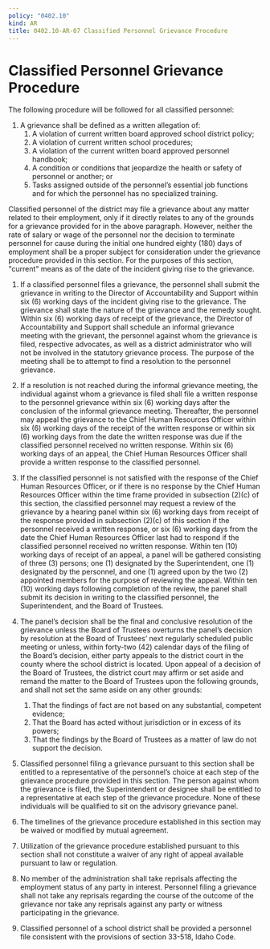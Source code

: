 ```yaml
---
policy: "0402.10"
kind: AR
title: 0402.10-AR-07 Classified Personnel Grievance Procedure
---
```


# Classified Personnel Grievance Procedure

The following procedure will be followed for all classified personnel:

1. A grievance shall be defined as a written allegation of:
    1. A violation of current written board approved school district policy;
    1. A violation of current written school procedures;
    1. A violation of the current written board approved personnel handbook;
    1. A condition or conditions that jeopardize the health or safety of personnel or another; or
    1. Tasks assigned outside of the personnel’s essential job functions and for which the personnel has no specialized training.

Classified personnel of the district may file a grievance about any matter related to their employment, only if it directly relates to any of the grounds for a grievance provided for in the above paragraph. However, neither the rate of salary or wage of the personnel nor the decision to terminate personnel for cause during the initial one hundred eighty (180) days of employment shall be a proper subject for consideration under the grievance procedure provided in this section. For the purposes of this section, "current" means as of the date of the incident giving rise to the grievance.

1. If a classified personnel files a grievance, the personnel shall submit the grievance in writing to the Director of Accountability and Support within six (6) working days of the incident giving rise to the grievance. The grievance shall state the nature of the grievance and the remedy sought. Within six (6) working days of receipt of the grievance, the Director of Accountability and Support shall schedule an informal grievance meeting with the grievant, the personnel against whom the grievance is filed, respective advocates, as well as a district administrator who will not be involved in the statutory grievance process. The purpose of the meeting shall be to attempt to find a resolution to the personnel grievance.

1. If a resolution is not reached during the informal grievance meeting, the individual against whom a grievance is filed shall file a written response to the personnel grievance within six (6) working days after the conclusion of the informal grievance meeting. Thereafter, the personnel may appeal the grievance to the Chief Human Resources Officer within six (6) working days of the receipt of the written response or within six (6) working days from the date the written response was due if the classified personnel received no written response. Within six (6) working days of an appeal, the Chief Human Resources Officer shall provide a written response to the classified personnel.

1. If the classified personnel is not satisfied with the response of the Chief Human Resources Officer, or if there is no response by the Chief Human Resources Officer within the time frame provided in subsection (2)(c) of this section, the classified personnel may request a review of the grievance by a hearing panel within six (6) working days from receipt of the response provided in subsection (2)(c) of this section if the personnel received a written response, or six (6) working days from the date the Chief Human Resources Officer last had to respond if the classified personnel received no written response. Within ten (10) working days of receipt of an appeal, a panel will be gathered consisting of three (3) persons; one (1) designated by the Superintendent, one (1) designated by the personnel, and one (1) agreed upon by the two (2) appointed members for the purpose of reviewing the appeal. Within ten (10) working days following completion of the review, the panel shall submit its decision in writing to the classified personnel, the Superintendent, and the Board of Trustees.


1. The panel’s decision shall be the final and conclusive resolution of the grievance unless the Board of Trustees overturns the panel’s decision by resolution at the Board of Trustees’ next regularly scheduled public meeting or unless, within forty-two (42) calendar days of the filing of the Board’s decision, either party appeals to the district court in the county where the school district is located. Upon appeal of a decision of the Board of Trustees, the district court may affirm or set aside and remand the matter to the Board of Trustees upon the following grounds, and shall not set the same aside on any other grounds:
    1. That the findings of fact are not based on any substantial, competent evidence;
    1. That the Board has acted without jurisdiction or in excess of its powers;
    1. That the findings by the Board of Trustees as a matter of law do not support the decision.

1. Classified personnel filing a grievance pursuant to this section shall be entitled to a representative of the personnel’s choice at each step of the grievance procedure provided in this section. The person against whom the grievance is filed, the Superintendent or designee shall be entitled to a representative at each step of the grievance procedure. None of these individuals will be qualified to sit on the advisory grievance panel.

1. The timelines of the grievance procedure established in this section may be waived or modified by mutual agreement.

1. Utilization of the grievance procedure established pursuant to this section shall not constitute a waiver of any right of appeal available pursuant to law or regulation.

1. No member of the administration shall take reprisals affecting the employment status of any party in interest. Personnel filing a grievance shall not take any reprisals regarding the course of the outcome of the grievance nor take any reprisals against any party or witness participating in the grievance.

1. Classified personnel of a school district shall be provided a personnel file consistent with the provisions of section 33-518, Idaho Code.
